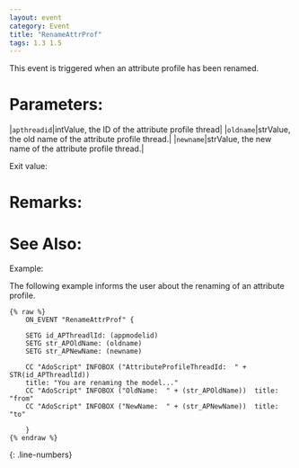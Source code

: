 ```yaml
---
layout: event
category: Event
title: "RenameAttrProf"
tags: 1.3 1.5
---
```


This event is triggered when an attribute profile has been renamed.  

# Parameters:  

|`apthreadid`|intValue, the ID of the attribute profile thread|
|`oldname`|strValue, the old name of the attribute profile thread.|
|`newname`|strValue, the new name of the attribute profile thread.|

Exit value:



# Remarks:  



# See Also:  



Example:

The following example informs the user about the renaming of an attribute profile.  

```adoscript
{% raw %}
	ON_EVENT "RenameAttrProf" {

	SETG id_APThreadlId: (appmodelid)
	SETG str_APOldName: (oldname)
	SETG str_APNewName: (newname)
	
	CC "AdoScript" INFOBOX ("AttributeProfileThreadId:  " + STR(id_APThreadlId)) 
	title: "You are renaming the model..."
	CC "AdoScript" INFOBOX ("OldName:  " + (str_APOldName))  title: "from"
	CC "AdoScript" INFOBOX ("NewName:  " + (str_APNewName))  title: "to"
	
	}
{% endraw %}
```
{: .line-numbers}
